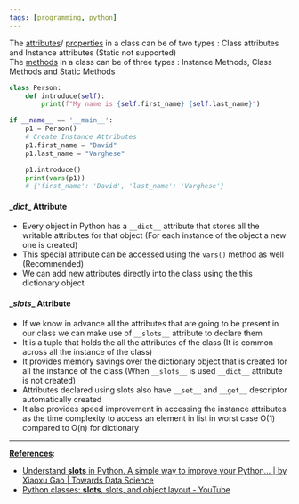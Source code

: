```yaml
---
tags: [programming, python]
---
```


The [attributes](Attributes.md)/ [properties](Property.md) in a class can be of two types : Class attributes and Instance attributes (Static not supported)  
The [methods](Python%20Methods.md) in a class can be of three types : Instance Methods, Class Methods and Static Methods

````python type="person.py"
class Person:
    def introduce(self):
        print(f"My name is {self.first_name} {self.last_name}")

if __name__ == '__main__':
	p1 = Person()
	# Create Instance Attributes
    p1.first_name = "David"
    p1.last_name = "Varghese"

    p1.introduce()
    print(vars(p1))     
    # {'first_name': 'David', 'last_name': 'Varghese'}     
````

#### \_*dict*\_ Attribute

* Every object in Python has a `__dict__` attribute that stores all the writable attributes for that object (For each instance of the object a new one is created)
* This special attribute can be accessed using the `vars()` method as well (Recommended)
* We can add new attributes directly into the class using the this dictionary object

#### \_*slots*\_ Attribute

* If we know in advance all the attributes that are going to be present in our class we can make use of `__slots__` attribute to declare them
* It is a tuple that holds the all the attributes of the class (It is common across all the instance of the class)
* It provides memory savings over the dictionary object that is created for all the instance of the class (When `__slots__` is used `__dict__` attribute is not created)
* Attributes declared using slots also have `__set__` and `__get__` descriptor automatically created
* It also provides speed improvement in accessing the instance attributes as the time complexity to access an element in list in worst case O(1) compared to O(n) for dictionary

---

**<u>References</u>**:

* [Understand **slots** in Python. A simple way to improve your Python… | by Xiaoxu Gao | Towards Data Science](https://towardsdatascience.com/understand-slots-in-python-e3081ef5196d)
* [Python classes: **slots**, slots, and object layout - YouTube](https://www.youtube.com/watch?v=Iwf17zsDAnY)
